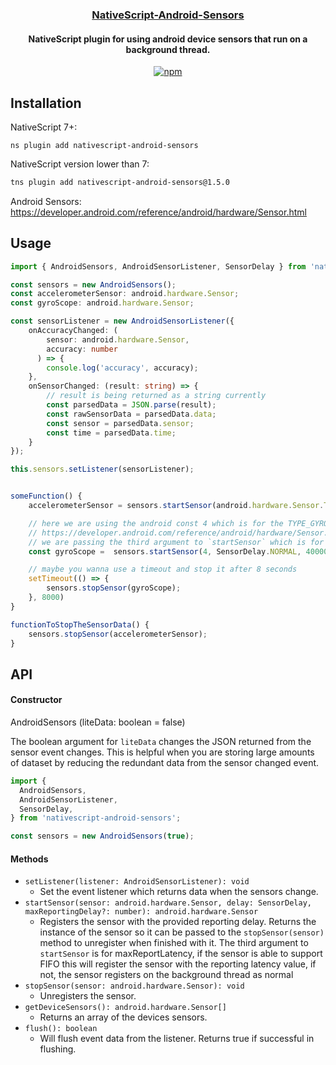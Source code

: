 <a align="center" href="https://www.npmjs.com/package/nativescript-android-sensors">
    <h3 align="center">NativeScript-Android-Sensors</h3>
</a>
<h4 align="center">NativeScript plugin for using android device sensors that run on a background thread.</h4>

<p align="center">
 <a href="https://www.npmjs.com/package/nativescript-android-sensors">
        <img src="https://img.shields.io/npm/v/nativescript-android-sensors.svg" alt="npm">
    </a>
</p>

## Installation

NativeScript 7+:

```
ns plugin add nativescript-android-sensors
```

NativeScript version lower than 7:

```bash
tns plugin add nativescript-android-sensors@1.5.0
```

Android Sensors: https://developer.android.com/reference/android/hardware/Sensor.html

## Usage

```typescript
import { AndroidSensors, AndroidSensorListener, SensorDelay } from 'nativescript-android-sensors';

const sensors = new AndroidSensors();
const accelerometerSensor: android.hardware.Sensor;
const gyroScope: android.hardware.Sensor;

const sensorListener = new AndroidSensorListener({
    onAccuracyChanged: (
        sensor: android.hardware.Sensor,
        accuracy: number
      ) => {
        console.log('accuracy', accuracy);
    },
    onSensorChanged: (result: string) => {
        // result is being returned as a string currently
        const parsedData = JSON.parse(result);
        const rawSensorData = parsedData.data;
        const sensor = parsedData.sensor;
        const time = parsedData.time;
    }
});

this.sensors.setListener(sensorListener);


someFunction() {
    accelerometerSensor = sensors.startSensor(android.hardware.Sensor.TYPE_LINEAR_ACCELERATION, SensorDelay.FASTEST);

    // here we are using the android const 4 which is for the TYPE_GYROSCOPE sensor
    // https://developer.android.com/reference/android/hardware/Sensor.html#TYPE_GYROSCOPE
    // we are passing the third argument to `startSensor` which is for maxReportLatency, if the sensor is able to support FIFO this will register the sensor with the reporting latency value, if not, the sensor registers on the background thread as normal
    const gyroScope =  sensors.startSensor(4, SensorDelay.NORMAL, 4000000);

    // maybe you wanna use a timeout and stop it after 8 seconds
    setTimeout(() => {
        sensors.stopSensor(gyroScope);
    }, 8000)
}

functionToStopTheSensorData() {
    sensors.stopSensor(accelerometerSensor);
}
```

## API

#### Constructor

AndroidSensors (liteData: boolean = false)

The boolean argument for `liteData` changes the JSON returned from the sensor event changes. This is helpful when you are storing large amounts of dataset by reducing the redundant data from the sensor changed event.

```typescript
import {
  AndroidSensors,
  AndroidSensorListener,
  SensorDelay,
} from 'nativescript-android-sensors';

const sensors = new AndroidSensors(true);
```

#### Methods

- `setListener(listener: AndroidSensorListener): void`
  - Set the event listener which returns data when the sensors change.
- `startSensor(sensor: android.hardware.Sensor, delay: SensorDelay, maxReportingDelay?: number): android.hardware.Sensor`
  - Registers the sensor with the provided reporting delay. Returns the instance of the sensor so it can be passed to the `stopSensor(sensor)` method to unregister when finished with it. The third argument to `startSensor` is for maxReportLatency, if the sensor is able to support FIFO this will register the sensor with the reporting latency value, if not, the sensor registers on the background thread as normal
- `stopSensor(sensor: android.hardware.Sensor): void`
  - Unregisters the sensor.
- `getDeviceSensors(): android.hardware.Sensor[]`
  - Returns an array of the devices sensors.
- `flush(): boolean`
  - Will flush event data from the listener. Returns true if successful in flushing.
